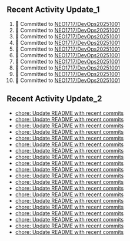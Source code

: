 
## Recent Activity Update_1
<!--START_SECTION:activity-->
1. 🚀 Committed to [NEO1717/DevOps20251001](https://github.com/NEO1717/DevOps20251001/commit/0ac1f0775ccead4b56ffc997051807629fc83088)
2. 🚀 Committed to [NEO1717/DevOps20251001](https://github.com/NEO1717/DevOps20251001/commit/633b3a770d61edc200e0ace098921dd0f3a6aabc)
3. 🚀 Committed to [NEO1717/DevOps20251001](https://github.com/NEO1717/DevOps20251001/commit/6a97543097d0046e33921731857ec346f892e585)
4. 🚀 Committed to [NEO1717/DevOps20251001](https://github.com/NEO1717/DevOps20251001/commit/e481c12f79a6d4c21ee01b93e9d16cff2ba0ebb6)
5. 🚀 Committed to [NEO1717/DevOps20251001](https://github.com/NEO1717/DevOps20251001/commit/4aa69040b353b0ef79ab8e750fe55bd63d195b9f)
6. 🚀 Committed to [NEO1717/DevOps20251001](https://github.com/NEO1717/DevOps20251001/commit/b693e749606de86e4f6174a7f3666c996707cb7e)
7. 🚀 Committed to [NEO1717/DevOps20251001](https://github.com/NEO1717/DevOps20251001/commit/f6f07a4db967642b76177490f009c4a5919d2ee8)
8. 🚀 Committed to [NEO1717/DevOps20251001](https://github.com/NEO1717/DevOps20251001/commit/c5dc56359acbfb163f1435d0261ec27ca9ab76c8)
9. 🚀 Committed to [NEO1717/DevOps20251001](https://github.com/NEO1717/DevOps20251001/commit/2e3c9db9b9b3e5a774fa670191cb57821bfb726a)
10. 🚀 Committed to [NEO1717/DevOps20251001](https://github.com/NEO1717/DevOps20251001/commit/20b83714bcc5058d05d12837cf7f50226f5af2d0)
<!--END_SECTION:activity-->



## Recent Activity Update_2
<!-- LATEST_COMMITS:START -->
- [chore: Update README with recent commits](https://github.com/NEO1717/DevOps20251001/commit/7e39dd3513e318c5fad1e2e9410d6d43b1575592)
- [chore: Update README with recent commits](https://github.com/NEO1717/DevOps20251001/commit/519c3a9a83e91950aa71a0085c9d254d9a65ca62)
- [chore: Update README with recent commits](https://github.com/NEO1717/DevOps20251001/commit/478ba4ce7909886bd8a44a204de44235fec5681a)
- [chore: Update README with recent commits](https://github.com/NEO1717/DevOps20251001/commit/c5f8059e7fb844e30965c46a4d4652e449b533a1)
- [chore: Update README with recent commits](https://github.com/NEO1717/DevOps20251001/commit/55986f1efd8a8d38c9c5189e605d63338e5aaf1f)
- [chore: Update README with recent commits](https://github.com/NEO1717/DevOps20251001/commit/a632d47ba3124e53f61d77f9c86c8e6f3e8919dd)
- [chore: Update README with recent commits](https://github.com/NEO1717/DevOps20251001/commit/9f5452a05aac7da48d0f0eec14681db830402554)
- [chore: Update README with recent commits](https://github.com/NEO1717/DevOps20251001/commit/a703c2f84a75dd97cd370d197723f743648bd53d)
- [chore: Update README with recent commits](https://github.com/NEO1717/DevOps20251001/commit/92d6f9c11e6c7b4ebf65b06389f9b3e5cea977e3)
- [chore: Update README with recent commits](https://github.com/NEO1717/DevOps20251001/commit/d648260a6db5ed9d4e9c1541ab59c38ebf6bbeb7)
- [chore: Update README with recent commits](https://github.com/NEO1717/DevOps20251001/commit/c2b609bdc9cbd8cbcc88e5a77a1e6ace222956ff)
- [chore: Update README with recent commits](https://github.com/NEO1717/DevOps20251001/commit/0dd99434808f4aa86a1387356ee0bdc1d520b2fb)
- [chore: Update README with recent commits](https://github.com/NEO1717/DevOps20251001/commit/fbfebfc95b9acd513fa743eb4221b9f301921f44)
- [chore: Update README with recent commits](https://github.com/NEO1717/DevOps20251001/commit/632e74e8167b699855b6518ddb011eae13a24bfc)
- [chore: Update README with recent commits](https://github.com/NEO1717/DevOps20251001/commit/428d60338a4d0d369321fe1fabfb2f331864962d)
- [chore: Update README with recent commits](https://github.com/NEO1717/DevOps20251001/commit/8afa630d0ecb48fbe4cab2fdaaff47cbbde91fb3)
- [chore: Update README with recent commits](https://github.com/NEO1717/DevOps20251001/commit/81f08cf273d4a1635a66720184c4ab666bdb9d70)
- [chore: Update README with recent commits](https://github.com/NEO1717/DevOps20251001/commit/59050b587f942de9db2b79c7f96f3952890bde87)
- [chore: Update README with recent commits](https://github.com/NEO1717/DevOps20251001/commit/350b0f7fc0e51a9a8e013edb4f05265fc70b8b81)
- [chore: Update README with recent commits](https://github.com/NEO1717/DevOps20251001/commit/80d27b5a4d8e1547324e09b4300378e5cf787138)
<!-- LATEST_COMMITS:END -->


